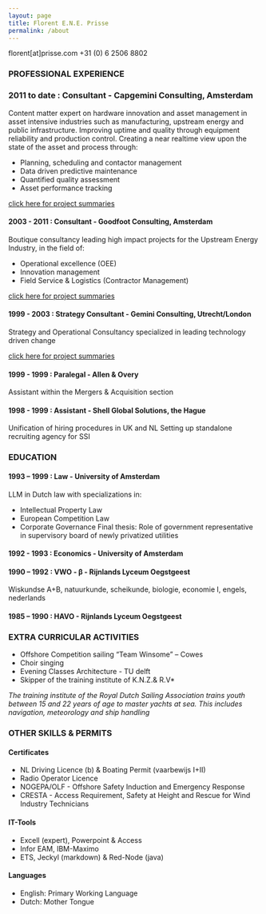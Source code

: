 ```yaml
---
layout: page
title: Florent E.N.E. Prisse
permalink: /about
---
```


florent[at]prisse.com
+31 (0) 6 2506 8802

### PROFESSIONAL EXPERIENCE

### 2011 to date : Consultant - Capgemini Consulting, Amsterdam

Content matter expert on hardware innovation and asset management in asset intensive industries such as manufacturing, upstream energy and public infrastructure. Improving uptime and quality through equipment reliability and production control. Creating a near realtime view upon the state of the asset and process through:

- Planning, scheduling and contactor management
- Data driven predictive maintenance
- Quantified quality assessment
- Asset performance tracking

[click here for project summaries](https://fprisse.github.io/Digital_for_Industry/projects_invent/)

#### 2003 - 2011 : Consultant - Goodfoot Consulting, Amsterdam

Boutique consultancy leading high impact projects for the Upstream Energy Industry, in the field of:

- Operational excellence (OEE)
- Innovation management
- Field Service & Logistics (Contractor Management)

[click here for project summaries](https://fprisse.github.io/Digital_for_Industry/projects_goodfoot/)

#### 1999 - 2003 : Strategy Consultant - Gemini Consulting, Utrecht/London

Strategy and Operational Consultancy specialized in leading technology driven change

[click here for project summaries](https://fprisse.github.io/Digital_for_Industry/projects_gemini/)

#### 1999 - 1999 : Paralegal - Allen & Overy

Assistant within the Mergers & Acquisition section

#### 1998 - 1999 : Assistant - Shell Global Solutions, the Hague

Unification of hiring procedures in UK and NL Setting up standalone recruiting agency for SSI

### EDUCATION

#### 1993 – 1999 : Law - University of Amsterdam

LLM in Dutch law with specializations in:

- Intellectual Property Law
- European Competition Law
- Corporate Governance Final thesis: Role of government representative in supervisory board of newly privatized utilities

#### 1992 - 1993 : Economics - University of Amsterdam

#### 1990 – 1992 : VWO - β - Rijnlands Lyceum Oegstgeest

Wiskundse A+B, natuurkunde, scheikunde, biologie, economie I, engels, nederlands

#### 1985 – 1990 : HAVO - Rijnlands Lyceum Oegstgeest

### EXTRA CURRICULAR ACTIVITIES

- Offshore Competition sailing “Team Winsome” – Cowes
- Choir singing
- Evening Classes Architecture - TU delft
- Skipper of the training institute of K.N.Z.& R.V*

*The training institute of the Royal Dutch Sailing Association trains youth between 15 and 22 years of age to master yachts at sea. This includes navigation, meteorology and ship handling*

### OTHER SKILLS & PERMITS

#### Certificates

- NL Driving Licence (b) & Boating Permit (vaarbewijs I+II)
- Radio Operator Licence
- NOGEPA/OLF - Offshore Safety Induction and Emergency Response
- CRESTA - Access Requirement, Safety at Height and Rescue for Wind Industry Technicians

#### IT-Tools

- Excell (expert), Powerpoint & Access
- Infor EAM, IBM-Maximo
- ETS, Jeckyl (markdown) & Red-Node (java)

#### Languages

- English: Primary Working Language
- Dutch: Mother Tongue
